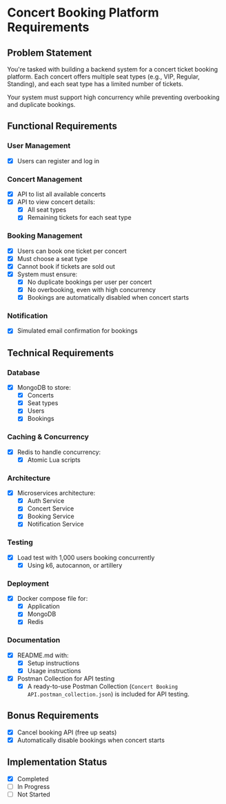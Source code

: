 # Concert Booking Platform Requirements

## Problem Statement
You're tasked with building a backend system for a concert ticket booking platform. Each concert offers multiple seat types (e.g., VIP, Regular, Standing), and each seat type has a limited number of tickets.

Your system must support high concurrency while preventing overbooking and duplicate bookings.

## Functional Requirements

### User Management
- [x] Users can register and log in

### Concert Management
- [x] API to list all available concerts
- [x] API to view concert details:
  - [x] All seat types
  - [x] Remaining tickets for each seat type

### Booking Management
- [x] Users can book one ticket per concert
- [x] Must choose a seat type
- [x] Cannot book if tickets are sold out
- [x] System must ensure:
  - [x] No duplicate bookings per user per concert
  - [x] No overbooking, even with high concurrency
  - [x] Bookings are automatically disabled when concert starts

### Notification
- [x] Simulated email confirmation for bookings

## Technical Requirements

### Database
- [x] MongoDB to store:
  - [x] Concerts
  - [x] Seat types
  - [x] Users
  - [x] Bookings

### Caching & Concurrency
- [x] Redis to handle concurrency:
  - [x] Atomic Lua scripts

### Architecture
- [x] Microservices architecture:
  - [x] Auth Service
  - [x] Concert Service
  - [x] Booking Service
  - [x] Notification Service

### Testing
- [x] Load test with 1,000 users booking concurrently
  - [x] Using k6, autocannon, or artillery

### Deployment
- [x] Docker compose file for:
  - [x] Application
  - [x] MongoDB
  - [x] Redis

### Documentation
- [x] README.md with:
  - [x] Setup instructions
  - [x] Usage instructions
- [x] Postman Collection for API testing
  - [x] A ready-to-use Postman Collection (`Concert Booking API.postman_collection.json`) is included for API testing.

## Bonus Requirements
- [x] Cancel booking API (free up seats)
- [x] Automatically disable bookings when concert starts

## Implementation Status
- [x] Completed
- [ ] In Progress
- [ ] Not Started 